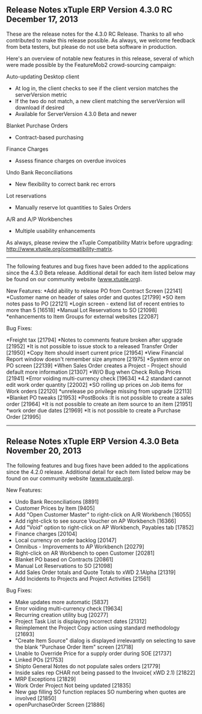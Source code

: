 Release Notes
xTuple ERP
Version 4.3.0 RC
December 17, 2013
----------------------------------

These are the release notes for the 4.3.0 RC Release. Thanks
to all who contributed to make this release possible. As always, 
we welcome feedback from beta testers, but please do not use beta 
software in production.

Here's an overview of notable new features in this release, several
of which were made possible by the FeatureMob2 crowd-sourcing
campaign:

Auto-updating Desktop client
  * At log in, the client checks to see if the client version matches 
    the serverVersion metric
  * If the two do not match, a new client matching the serverVersion 
    will download if desired
  * Available for ServerVersion 4.3.0 Beta and newer

Blanket Purchase Orders
  * Contract-based purchasing

Finance Charges
  * Assess finance charges on overdue invoices

Undo Bank Reconciliations
  * New flexibility to correct bank rec errors

Lot reservations
  * Manually reserve lot quantities to Sales Orders

A/R and A/P Workbenches
  * Multiple usability enhancements 

As always, please review the xTuple Compatibility Matrix before
upgrading: http://www.xtuple.org/compatibility-matrix.

----------------------------------

The following features and bug fixes have been added to the
applications since the 4.3.0 Beta release. Additional detail for
each item listed below may be found on our community
website (www.xtuple.org).

New Features:
*Add ability to release PO from Contract Screen [22141]
*Customer name on header of sales order and quotes [21799]
*SO item notes pass to PO [22121]
*Login screen - extend list of recent entries to more than 5 [16518]
*Manual Lot Reservations to SO [21098]
*enhancements to Item Groups for external websites [22087]

Bug Fixes:

*Freight tax [21794]
*Notes to comments feature broken after upgrade [21952]
*It is not possible  to issue stock to a released Transfer Order [21950]
*Copy Item should insert current price [21954]
*View Financial Report window doesn't remember size anymore [21975]
*System error on PO screen [22139]
*When Sales Order creates a Project - Project should default more information [21307]
*W/O Bug when Check Rollup Prices [21941]
*Error voiding multi-currency check [19634]
*4.2 standard cannot edit work order quantity [22002]
*SO rolling up prices on Job items for Work orders [22120]
*unrelease po privilege missing from upgrade [22113]
*Blanket PO tweaks [21953]
*PostBooks :It is not possible to create a sales order [21964]
*It is not possible to create an item source to an item [21951]
*work order due dates [21969]
*It is not possible to create a Purchase Order [21995]


----------------------------------
Release Notes
xTuple ERP
Version 4.3.0 Beta
November 20, 2013
----------------------------------
The following features and bug fixes have been added to the
applications since the 4.2.0 release. Additional detail for
each item listed below may be found on our community
website (www.xtuple.org).

New Features:

* Undo Bank Reconciliations [8891]
* Customer Prices by Item [9405]
* Add "Open Customer Master" to right-click on A/R Workbench 
[16055]
* Add right-click to see source Voucher on AP Workbench [16366]
* Add "Void" option to right-click on AP Workbench, Payables 
tab [17852]
* Finance charges [20104]
* Local currency on order backlog [20147]
* Omnibus - Improvements to AP Workbench [20279]
* Right-click on AR Workbench to open Customer [20281]
* Blanket PO based on Contracts [20861]
* Manual Lot Reservations to SO [21098]
* Add Sales Order totals and Quote Totals to xWD 2.1Alpha 
[21319]
* Add Incidents to Projects and Project Activities [21561]

Bug Fixes:

* Make updates more automatic [5837]
* Error voiding multi-currency check [19634]
* Recurring creation utility bug [20277]
* Project Task List is displaying incorrect dates [21312]
* Reimplement the Project Copy action using standard 
methodology [21693]
* "Create Item Source" dialog is displayed irrelevantly on 
selecting to save the blank "Purchase Order Item" screen [21718]
* Unable to Override Price for a supply order during SOE [21737]
* Linked POs [21753]
* Shipto General Notes do not populate sales orders [21779]
* Inside sales rep CHAR not being passed to the Invoice( xWD 2.1) 
[21822]
* MRP Exceptions [21829]
* Work Order Project Not being updated [21835]
* New gap filling SO function replaces SO numbering when quotes 
are involved [21850]
* openPurchaseOrder Screen [21886]
